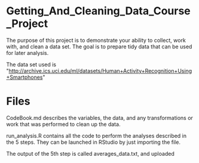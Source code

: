# Getting_And_Cleaning_Data_Course_Project
The purpose of this project is to demonstrate your ability to collect, work with, and clean a data set. The goal is to prepare tidy data that can be used for later analysis.

The data set used is "http://archive.ics.uci.edu/ml/datasets/Human+Activity+Recognition+Using+Smartphones"

# Files
CodeBook.md describes the variables, the data, and any transformations or work that was performed to clean up the data.

run_analysis.R contains all the code to perform the analyses described in the 5 steps. They can be launched in RStudio by just importing the file.

The output of the 5th step is called averages_data.txt, and uploaded
